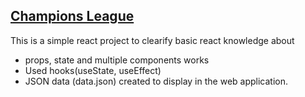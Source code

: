 ## [Champions League](https://quizzical-bell-b3754c.netlify.app/)

This is a simple react project to clearify basic react knowledge about

- props, state and multiple components works
- Used hooks(useState, useEffect)
- JSON data (data.json) created to display in the web application.

